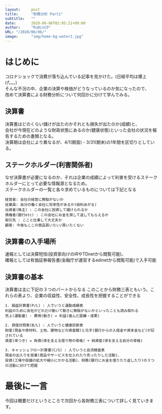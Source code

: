 ```yaml
---
layout:     post 
title:      "財務分析 Part1"
subtitle:   ""
date:       2020-06-06T02:05:21+09:00
author:     "RuBisCO"
URL: "/2020/06/06/"
image:      "img/home-bg-water2.jpg"
---
```


# はじめに
コロナショックで消費が落ち込んでいる記事を見かけた。(日経平均は爆上げ。。。)  
そんな不況の中、企業の決算や株価がどうなっているのか気になったので、  
改めて決算書による財務分析について何回かに分けて学んでみる。

## 決算書
決算書はどのくらい儲けが出たのかそれとも損失が出たのか(成績)と、  
会社が今現在どのような財政状態にあるのか(健康状態)といった会社の状況を報告するための書類となる。  
決算期は会社により異なるが、4/1(期首) - 3/31(期末)の1年間を区切りとしている。

## ステークホルダー(利害関係者)
なぜ決算書が必要になるのか、それは企業の成績によって利害を受けるステークホルダーにとって必要な情報源となるため。  
ステークホルダーの一覧と各々求めているものについては下記となる

```
経営者: 会社の経営に無駄がないか
従業員: 自分の働く会社に将来性があるか(給料あがる)
出資者(株主) : この会社に投資して儲けられるか
債権者(銀行etc) : この会社にお金を貸して返してもらえるか
取引先 : ここと仕事して大丈夫か
顧客: 今後もここの商品買いたい/買いたくない
```

## 決算書の入手場所
速報としては決算短信(投資家向けのIRやTDnetから閲覧可能)、  
確報としては有価証券報告書(金融庁が運営するedinetから閲覧可能)で入手可能

## 決算書の基本
決算書は主に下記の３つのパートからなる
このことから財務三表ともいう。これらの表より、企業の収益性、安全性、成長性を把握することができる

```
1. 損益計算書(P/L) : 人でいうと運動成績表
利益のために会社がどれだけ動いて動きに無駄がないかといったことも読み取れる
売上(運動量) - 費用(動き) = 利益(進んだ距離・成果)
```

```
2. 貸借対照表(B/L) : 人でいうと健康診断表
財産(現金や原材料、土地、建物などの資産額)と元手(銀行からの入借金や資本金など)が記されている
資産(体つき) = 負債(体を支える借り物の骨格) + 純資産(体を支える自分の骨格)
```

```
3. キャッシュフロー計算書(C/S) : 人でいうと血流検査表
現金の出入りを営業(商品やサービスを仕入れたり売ったりした活動)、
投資(工場や設備の拡大や縮小にかかる活動)、財務(銀行にお金を借りたり返したり)の３つの活動に分けて把握
```

#  最後に一言
今回は概要だけというところで次回から各財務三表について詳しく見ていきます。
